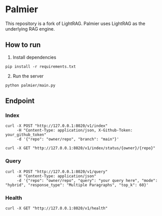 # Palmier

This repository is a fork of LightRAG. Palmier uses LightRAG as the underlying RAG engine.

## How to run

1. Install dependencies
```
pip install -r requirements.txt
```

2. Run the server
```
python palmier/main.py
```

## Endpoint

### Index
```
curl -X POST "http://127.0.0.1:8020/v1/index"
     -H "Content-Type: application/json, X-Github-Token: your_github_token"
     -d '{"repo": "owner/repo", "branch": "main"}'
```
```
curl -X GET "http://127.0.0.1:8020/v1/index/status/{owner}/{repo}"
```
### Query
```
curl -X POST "http://127.0.0.1:8020/v1/query"
     -H "Content-Type: application/json"
     -d '{"repo": "owner/repo", "query": "your query here", "mode": "hybrid", "response_type": "Multiple Paragraphs", "top_k": 60}'
```
### Health
```
curl -X GET "http://127.0.0.1:8020/v1/health"
```
